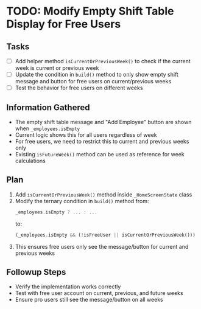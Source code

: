 # TODO: Modify Empty Shift Table Display for Free Users

## Tasks
- [ ] Add helper method `isCurrentOrPreviousWeek()` to check if the current week is current or previous week
- [ ] Update the condition in `build()` method to only show empty shift message and button for free users on current/previous weeks
- [ ] Test the behavior for free users on different weeks

## Information Gathered
- The empty shift table message and "Add Employee" button are shown when `_employees.isEmpty`
- Current logic shows this for all users regardless of week
- For free users, we need to restrict this to current and previous weeks only
- Existing `isFutureWeek()` method can be used as reference for week calculations

## Plan
1. Add `isCurrentOrPreviousWeek()` method inside `_HomeScreenState` class
2. Modify the ternary condition in `build()` method from:
   ```dart
   _employees.isEmpty ? ... : ...
   ```
   to:
   ```dart
   (_employees.isEmpty && (!isFreeUser || isCurrentOrPreviousWeek())) ? ... : ...
   ```
3. This ensures free users only see the message/button for current and previous weeks

## Followup Steps
- Verify the implementation works correctly
- Test with free user account on current, previous, and future weeks
- Ensure pro users still see the message/button on all weeks
